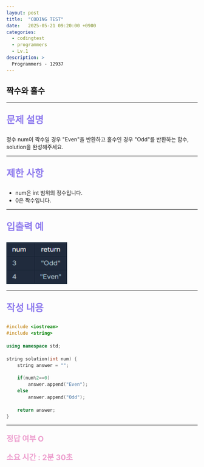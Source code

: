 ```yaml
---
layout: post
title:  "CODING TEST"
date:   2025-05-21 09:20:00 +0900
categories:
  - codingtest
  - programmers
  - Lv.1
description: >
  Programmers - 12937
---
```

## 짝수와 홀수

---

<p style = "color:#8f7cee; font-size:25px; font-weight:bold">
문제 설명
</p>

정수 num이 짝수일 경우 "Even"을 반환하고 홀수인 경우 "Odd"를 반환하는 함수, solution을 완성해주세요.

---

<p style = "color:#8f7cee; font-size:25px; font-weight:bold">
제한 사항
</p>

- num은 int 범위의 정수입니다.
- 0은 짝수입니다.

---

<p style = "color:#8f7cee; font-size:25px; font-weight:bold">
입출력 예
</p>

<img src = "/assets/img/codingtest/12937.png" width = "160" height = "110">

---

<p style = "color:#8f7cee; font-size:25px; font-weight:bold">
작성 내용
</p>

```cpp
#include <iostream>
#include <string>

using namespace std;

string solution(int num) {
    string answer = "";
    
    if(num%2==0)
        answer.append("Even");
    else
        answer.append("Odd");
        
    return answer;
}
```

---

<p style = "color:#ed9ece; font-size:20px; font-weight:bold">
정답 여부 O
</p>

<p style = "color:#ed9ece; font-size:20px; font-weight:bold">
소요 시간 : 2분 30초
</p>
